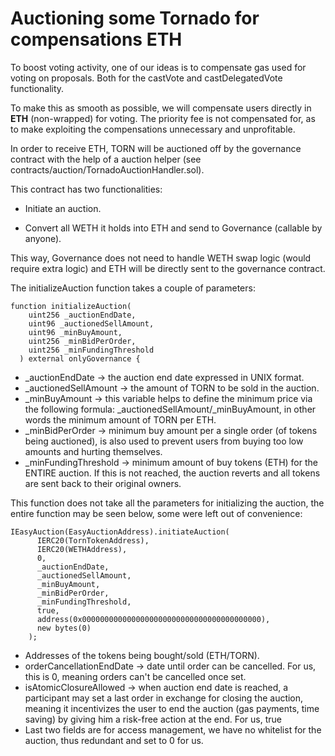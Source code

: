 # Auctioning some Tornado for compensations ETH

To boost voting activity, one of our ideas is to compensate gas used for voting on proposals.
Both for the castVote and castDelegatedVote functionality.

To make this as smooth as possible, we will compensate users directly in __ETH__ (non-wrapped) for voting.
The priority fee is not compensated for, as to make exploiting the compensations unnecessary and unprofitable.

In order to receive ETH, TORN will be auctioned off by the governance contract with the help of a auction helper 
(see contracts/auction/TornadoAuctionHandler.sol).

This contract has two functionalities:

- Initiate an auction.

- Convert all WETH it holds into ETH and send to Governance (callable by anyone).

This way, Governance does not need to handle WETH swap logic (would require extra logic) and ETH will be directly sent to the governance contract.

The initializeAuction function takes a couple of parameters:

```
function initializeAuction(
    uint256 _auctionEndDate,
    uint96 _auctionedSellAmount,
    uint96 _minBuyAmount,
    uint256 _minBidPerOrder,
    uint256 _minFundingThreshold
  ) external onlyGovernance {
```

- _auctionEndDate -> the auction end date expressed in UNIX format.
- _auctionedSellAmount -> the amount of TORN to be sold in the auction.
- _minBuyAmount -> this variable helps to define the minimum price via the following formula: _auctionedSellAmount/_minBuyAmount, in other words the minimum amount of TORN per ETH.
- _minBidPerOrder -> minimum buy amount per a single order (of tokens being auctioned), is also used to prevent users from buying too low amounts and hurting themselves.
- _minFundingThreshold -> minimum amount of buy tokens (ETH) for the ENTIRE auction. If this is not reached, the auction reverts and all tokens are sent back to their original owners.

This function does not take all the parameters for initializing the auction, the entire function may be seen below, some were left out of convenience:

```
IEasyAuction(EasyAuctionAddress).initiateAuction(
      IERC20(TornTokenAddress),
      IERC20(WETHAddress),
      0,
      _auctionEndDate,
      _auctionedSellAmount,
      _minBuyAmount,
      _minBidPerOrder,
      _minFundingThreshold,
      true,
      address(0x0000000000000000000000000000000000000000),
      new bytes(0)
    );
```

- Addresses of the tokens being bought/sold (ETH/TORN).
- orderCancellationEndDate -> date until order can be cancelled. For us, this is 0, meaning orders can't be cancelled once set.
- isAtomicClosureAllowed -> when auction end date is reached, a participant may set a last order in exchange for closing the auction, meaning it incentivizes the user to end the auction (gas payments, time saving) by giving him a risk-free action at the end. For us, true
- Last two fields are for access management, we have no whitelist for the auction, thus redundant and set to 0 for us. 